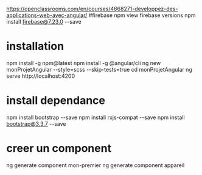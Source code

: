 https://openclassrooms.com/en/courses/4668271-developpez-des-applications-web-avec-angular/
#firebase
npm view firebase versions
npm install firebase@7.23.0 --save



# installation
npm install -g npm@latest
npm install -g @angular/cli
ng new monProjetAngular --style=scss --skip-tests=true
cd monProjetAngular
ng serve
http://localhost:4200

# install dependance
npm install bootstrap --save
npm install rxjs-compat --save
npm install bootstrap@3.3.7 --save

# creer un component

ng generate component mon-premier
ng generate component appareil